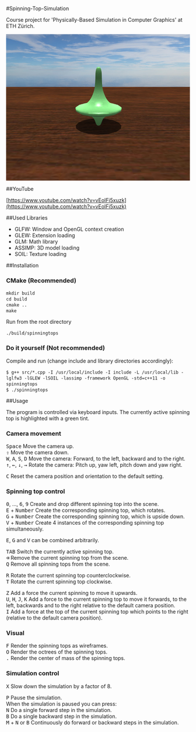 #Spinning-Top-Simulation

Course project for 'Physically-Based Simulation in Computer Graphics' at ETH Zürich.

<img src="screenshot.png" align="center" height="400" >

##YouTube

[https://www.youtube.com/watch?v=vEoIFi5xuzk](https://www.youtube.com/watch?v=vEoIFi5xuzk)

##Used Libraries

* GLFW: Window and OpenGL context creation
* GLEW: Extension loading
* GLM: Math library
* ASSIMP: 3D model loading
* SOIL: Texture loading

##Installation

### CMake (Recommended)

```
mkdir build
cd build
cmake ..
make
```

Run from the root directory

```
./build/spinningtops
```

### Do it yourself (Not recommended)

Compile and run (change include and library directories accordingly):

```
$ g++ src/*.cpp -I /usr/local/include -I include -L /usr/local/lib -lglfw3 -lGLEW -lSOIL -lassimp -framework OpenGL -std=c++11 -o spinningtops
$ ./spinningtops
```

##Usage

The program is controlled via keyboard inputs.
The currently active spinning top is highlighted with a green tint.

### Camera movement

<kbd>Space</kbd> Move the camera up.  
<kbd>⇧</kbd> Move the camera down.  
<kbd>W</kbd>, <kbd>A</kbd>, <kbd>S</kbd>, <kbd>D</kbd> Move the camera: Forward, to the left, backward and to the right.  
<kbd>&#x2191;</kbd>, <kbd>&#x2190;</kbd>, <kbd>&#x2193;</kbd>, <kbd>&#x2192;</kbd> Rotate the camera: Pitch up, yaw left, pitch down and yaw right.

<kbd>C</kbd> Reset the camera position and orientation to the default setting.

### Spinning top control

<kbd>0</kbd>, ..., <kbd>6</kbd>, <kbd>9</kbd> Create and drop different spinning top into the scene.  
<kbd>E</kbd> + <kbd>Number</kbd> Create the corresponding spinning top, which rotates.  
<kbd>G</kbd> + <kbd>Number</kbd> Create the corresponding spinning top, which is upside down.  
<kbd>V</kbd> + <kbd>Number</kbd> Create 4 instances of the corresponding spinning top simultaneously.

<kbd>E</kbd>, <kbd>G</kbd> and <kbd>V</kbd> can be combined arbitrarily.  

<kbd>TAB</kbd> Switch the currently active spinning top.  
<kbd>&#x232B;</kbd> Remove the current spinning top from the scene.  
<kbd>Q</kbd> Remove all spinning tops from the scene.

<kbd>R</kbd> Rotate the current spinning top counterclockwise.  
<kbd>T</kbd> Rotate the current spinning top clockwise.

<kbd>Z</kbd> Add a force the current spinning to move it upwards.  
<kbd>U</kbd>, <kbd>H</kbd>, <kbd>J</kbd>, <kbd>K</kbd> Add a force to the current spinning top to move it forwards, to the left, backwards and to the right relative to the default camera position.  
<kbd>I</kbd> Add a force at the top of the current spinning top which points to the right (relative to the default camera position).

### Visual

<kbd>F</kbd> Render the spinning tops as wireframes.  
<kbd>O</kbd> Render the octrees of the spinning tops.  
<kbd>.</kbd> Render the center of mass of the spinning tops.

### Simulation control

<kbd>X</kbd> Slow down the simulation by a factor of 8.

<kbd>P</kbd> Pause the simulation.  
When the simulation is paused you can press:  
<kbd>N</kbd> Do a single forward step in the simulation.  
<kbd>B</kbd> Do a single backward step in the simulation.  
<kbd>M</kbd> + <kbd>N</kbd> or <kbd>B</kbd> Continuously do forward or backward steps in the simulation.
